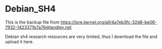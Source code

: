 # Debian_SH4
This is the backup file from https://lore.kernel.org/all/4a7eb3fc-32d8-be06-7932-1423371b7a76@landley.net

Debian sh4 research resources are very limited, thus I download the file and upload it here.
